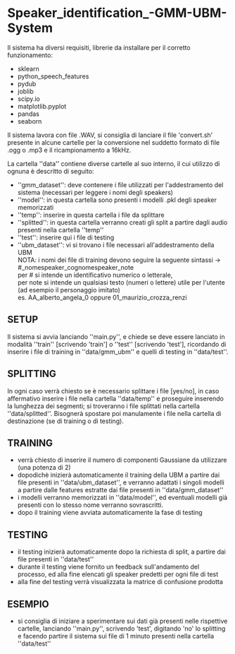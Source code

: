 # Speaker_identification_-GMM-UBM- System
Il sistema ha diversi requisiti, librerie da installare per il corretto funzionamento:
  - sklearn
  - python_speech_features
  - pydub
  - joblib
  - scipy.io
  - matplotlib.pyplot
  - pandas
  - seaborn

Il sistema lavora con file .WAV, si consiglia di lanciare il file 'convert.sh' presente in alcune cartelle per la conversione nel suddetto formato 
di file .ogg o .mp3 e il ricampionamento a 16kHz.

La cartella ''data'' contiene diverse cartelle al suo interno, il cui utilizzo di ognuna è descritto di seguito:
  - ''gmm_dataset'': deve contenere i file utilizzati per l'addestramento del sistema (necessari per leggere i nomi degli speakers)
  - ''model'': in questa cartella sono presenti i modelli .pkl degli speaker memorizzati
  - ''temp'': inserire in questa cartella i file da splittare
  - ''splitted'': in questa cartella verranno creati gli split a partire dagli audio presenti nella cartella ''temp''
  - ''test'': inserire qui i file di testing
  - ''ubm_dataset'': vi si trovano i file necessari all'addestramento della UBM<br>
NOTA: i nomi dei file di training devono seguire la seguente sintassi -> #_nomespeaker_cognomespeaker_note<br>
      per # si intende un identificativo numerico o letterale,<br>
      per note si intende un qualsiasi testo (numeri o lettere) utile per l'utente (ad esempio il personaggio imitato)<br>
      es. AA_alberto_angela_0 oppure 01_maurizio_crozza_renzi
      
## **SETUP**
Il sistema si avvia lanciando ''main.py'', e chiede se deve essere lanciato in modalità ''train'' [scrivendo 'train'] o ''test'' [scrivendo 'test'], 
ricordando di inserire i file di training in ''data/gmm_ubm'' e quelli di testing in ''data/test''.

## **SPLITTING**
In ogni caso verrà chiesto se è necessario splittare i file [yes/no], in caso affermativo inserire i file nella cartella ''data/temp'' e proseguire
inserendo la lunghezza dei segmenti; si troveranno i file splittati nella cartella ''data/splitted''. Bisognerà spostare poi manulamente i file nella
cartella di destinazione (se di training o di testing).

## **TRAINING**
- verrà chiesto di inserire il numero di componenti Gaussiane da utilizzare (una potenza di 2)
- dopodichè inizierà automaticamente il training della UBM a partire dai file presenti in ''data/ubm_dataset'', e verranno adattati i singoli modelli
  a partire dalle features estratte dai file presenti in ''data/gmm_dataset''
- i modelli verranno memorizzati in ''data/model'', ed eventuali modelli già presenti con lo stesso nome verranno sovrascritti.
- dopo il training viene avviata automaticamente la fase di testing

## **TESTING**
- il testing inizierà automaticamente dopo la richiesta di split, a partire dai file presenti in ''data/test''
- durante il testing viene fornito un feedback sull'andamento del processo, ed alla fine elencati gli speaker predetti per ogni file di test
- alla fine del testing verrà visualizzata la matrice di confusione prodotta

## **ESEMPIO**
- si consiglia di iniziare a sperimentare sui dati già presenti nelle rispettive cartelle, lanciando ''main.py'', scrivendo 'test', digitando 'no' 
  lo splitting e facendo partire il sistema sui file di 1 minuto presenti nella cartella ''data/test''
